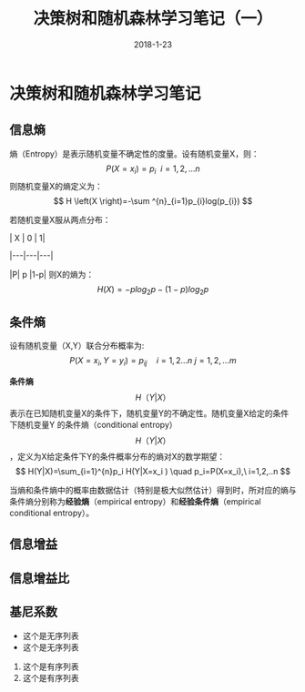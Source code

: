 ﻿---
layout: post
title: 决策树和随机森林学习笔记（一）
date: 2018-1-23
categories: blog
tags: [机器学习]
description: 
---
<script type="text/javascript" async src="https://cdn.mathjax.org/mathjax/latest/MathJax.js?config=TeX-MML-AM_CHTML"></script>

# 决策树和随机森林学习笔记

## 信息熵
熵（Entropy）是表示随机变量不确定性的度量。设有随机变量X，则：
$$
P\left ( X=x_{i} \right )=p_{i}\: \: i=1,2,...n
$$
则随机变量X的熵定义为：
$$
H \left(X \right)=-\sum ^{n}_{i=1}p_{i}log(p_{i})
$$

若随机变量X服从两点分布：

|   X | 0 | 1|

|---|---|---|

|P| p |1-p|
则X的熵为：
$$
H(X)=-p log_2p-(1-p)log_2p
$$

## 条件熵

设有随机变量（X,Y）联合分布概率为:
$$
P(X=x_i,Y=y_i)=p_{i j}\quad i=1,2...n\ j=1,2,...m
$$

**条件熵**$$H（Y|X）$$表示在已知随机变量X的条件下，随机变量Y的不确定性。随机变量X给定的条件下随机变量Y 的条件熵（conditional entropy）$$H（Y|X）$$，定义为X给定条件下Y的条件概率分布的熵对X的数学期望：
$$
H(Y|X)=\sum_{i=1}^{n}p_i H(Y|X=x_i ) \quad p_i=P(X=x_i),\ i=1,2,..n
$$

当熵和条件熵中的概率由数据估计（特别是极大似然估计）得到时，所对应的熵与条件熵分别称为**经验熵**（empirical entropy）和**经验条件熵**（empirical conditional entropy）。
## 信息增益
## 信息增益比
## 基尼系数

- 这个是无序列表
- 这个是无序列表
1. 这个是有序列表
2. 这个是有序列表

















